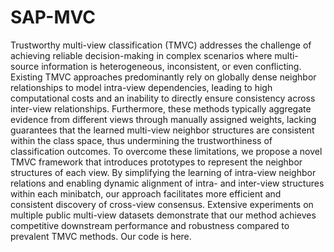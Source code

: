 # SAP-MVC

Trustworthy multi-view classification (TMVC) addresses the challenge of achieving reliable decision-making in complex scenarios where multi-source information is heterogeneous, inconsistent, or even conflicting. Existing TMVC approaches predominantly rely on globally dense neighbor relationships to model intra-view dependencies, leading to high computational costs and an inability to directly ensure consistency across inter-view relationships. Furthermore, these methods typically aggregate evidence from different views through manually assigned weights, lacking guarantees that the learned multi-view neighbor structures are consistent within the class space, thus undermining the trustworthiness of classification outcomes. To overcome these limitations, we propose a novel TMVC framework that introduces prototypes to represent the neighbor structures of each view. By simplifying the learning of intra-view neighbor relations and enabling dynamic alignment of intra- and inter-view structures within each minibatch, our approach facilitates more efficient and consistent discovery of cross-view consensus. Extensive experiments on multiple public multi-view datasets demonstrate that our method achieves competitive downstream performance and robustness compared to prevalent TMVC methods. Our code is here.
